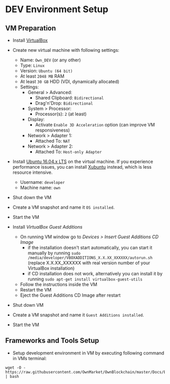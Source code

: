 # DEV Environment Setup


## VM Preparation

- Install [VirtualBox](https://www.virtualbox.org)

- Create new virtual machine with following settings:
    - Name: `Own_DEV` (or any other)
    - Type: `Linux`
    - Version: `Ubuntu (64 bit)`
    - At least `2048 MB` RAM
    - At least `30 GB` HDD (VDI, dynamically allocated)
    - Settings:
        - General > Advanced:
            - Shared Clipboard: `Bidirectional`
            - Drag'n'Drop: `Bidirectional`
        - System > Processor:
            - Processor(s): `2` (at least)
        - Display:
            - Activate `Enable 3D Acceleration` option (can improve VM responsiveness)
        - Network > Adapter 1:
            - Attached To: `NAT`
        - Network > Adapter 2:
            - Attached To: `Host-only Adapter`

- Install [Ubuntu 16.04.x LTS](https://www.ubuntu.com/download/desktop) on the virtual machine. If you experience performance issues, you can install [Xubuntu](https://xubuntu.org) instead, which is less resource intensive.
    - Username: `developer`
    - Machine name: `own`

- Shut down the VM
- Create a VM snapshot and name it `OS installed`.
- Start the VM

- Install _VirtualBox Guest Additions_
    - On running VM window go to _Devices > Insert Guest Additions CD Image_
        - if the installation doesn't start automatically, you can start it manually by running `sudo /media/developer/VBOXADDITIONS_X.X.XX_XXXXXX/autorun.sh` (replace X.X.XX_XXXXXX with real version number of your VirtualBox installation)
        - if CD installation does not work, alternatively you can install it by running `sudo apt-get install virtualbox-guest-utils`
    - Follow the instructions inside the VM
    - Restart the VM
    - Eject the Guest Additions CD Image after restart

- Shut down VM
- Create a VM snapshot and name it `Guest Additions installed`.
- Start the VM


## Frameworks and Tools Setup

- Setup development environment in VM by executing following command in VMs terminal:

```
wget -O - https://raw.githubusercontent.com/OwnMarket/OwnBlockchain/master/Docs/Environment/setup_dev_environment.sh | bash
```
